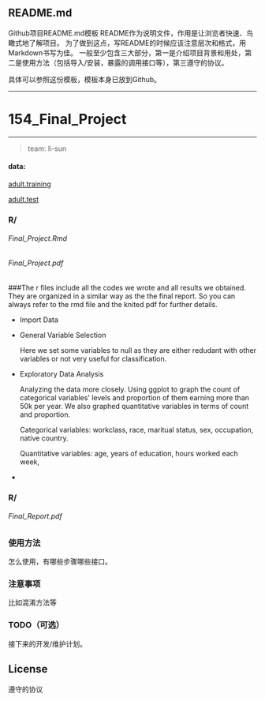 

## README.md
Github项目README.md模板
README作为说明文件，作用是让浏览者快速、鸟瞰式地了解项目。
为了做到这点，写README的时候应该注意层次和格式，用Markdown书写为佳。
一般至少包含三大部分，第一是介绍项目背景和用处，第二是使用方法（包括导入/安装，暴露的调用接口等），第三遵守的协议。

具体可以参照这份模板，模板本身已放到Github。

---
# 154_Final_Project
-------------

> team: li-sun  
  
#### data:  
[adult.training](https://raw.githubusercontent.com/ucb-stat154/stat154-fall-2017/master/problems/project/data/adult.data)

[adult.test](https://raw.githubusercontent.com/ucb-stat154/stat154-fall-2017/master/problems/project/data/adult.test)

### R/
###### Final_Project.Rmd

###### Final_Project.pdf

###The r files include all the codes we wrote and all results we obtained. They are organized in a similar way as the the final report. So you can always refer to the rmd file and the knited pdf for further details.

- Import Data

- General Variable Selection

    Here we set some variables to null as they are either redudant with other variables or not very useful for classification.
- Exploratory Data Analysis

    Analyzing the data more closely. Using ggplot to graph the count of categorical variables' levels and proportion of them earning more than 50k per year. We also graphed quantitative variables in terms of count and proportion.
    
    Categorical variables: workclass, race, maritual status, sex, occupation, native country.
    
    Quantitative variables: age, years of education, hours worked each week,
    
    
- 


### R/
###### Final_Report.pdf

### 使用方法
怎么使用，有哪些步骤哪些接口。

### 注意事项
比如混淆方法等

### TODO（可选）
接下来的开发/维护计划。

## License
遵守的协议
    
  
